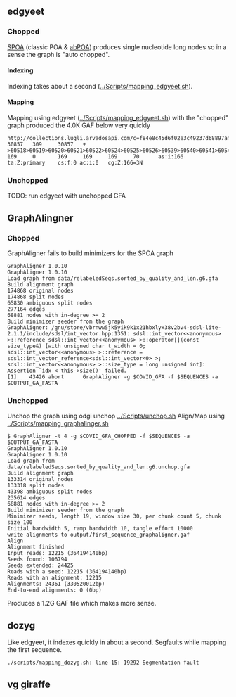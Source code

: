 ## edgyeet

### Chopped
[SPOA][1] (classic POA & [abPOA][2])
produces single nucleotide long nodes so in a sense the graph is "auto chopped".

#### Indexing
Indexing takes about a second ([../Scripts/mapping_edgyeet.sh][3]).

#### Mapping
Mapping using edgyeet ([../Scripts/mapping_edgyeet.sh][3]) with the
"chopped" graph produced the 4.0K GAF below very quickly

```
http://collections.lugli.arvadosapi.com/c=f84e8c45d6f02e3c49237d68897af29f+126/sequence.fasta   30857   309     30857   +       >60518>60519>60520>60521>60522>60524>60525>60526>60539>60540>60541>60542>60547>60548>60549>60550>60554>60555>60556>60557>60558>60559>60560>60564>60567>60570>60571>60572>60573>60574>60575>60576>60577>60579>60580>60581>60582>60583>60584>60585>60588>60589>60592>60593>60595>60596>60600>60601>60602>60603>60604>60605>60606>60607>60608>60609>60610>60611>60612>60613>60614>60615>60616>60619>60624>60626>60627>60628>60629>60631>60632>60633>60634>60635>60636>60637>60638>60639>60640>60641>60642>60644>60647>60648>60649>60651>60652>60654>60655>60656>60666>60668>60669>60670>60671>60672>60673>60674>60675      169     0       169     169     169     70      as:i:166        ta:Z:primary    cs:f:0 ac:i:0   cg:Z:166=3N
```

### Unchopped
TODO: run edgyeet with unchopped GFA


## GraphAlingner

### Chopped
GraphAligner fails to build minimizers for the SPOA graph

```
GraphAligner 1.0.10
GraphAligner 1.0.10
Load graph from data/relabeledSeqs.sorted_by_quality_and_len.g6.gfa
Build alignment graph
174868 original nodes
174868 split nodes
65830 ambiguous split nodes
277164 edges
68881 nodes with in-degree >= 2
Build minimizer seeder from the graph
GraphAligner: /gnu/store/vbrnww5jk5yik9k1x21hbxlyx38v2bv4-sdsl-lite-2.1.1/include/sdsl/int_vector.hpp:1351: sdsl::int_vector<<anonymous> >::reference sdsl::int_vector<<anonymous> >::operator[](const size_type&) [with unsigned char t_width = 0; sdsl::int_vector<<anonymous> >::reference = sdsl::int_vector_reference<sdsl::int_vector<0> >; sdsl::int_vector<<anonymous> >::size_type = long unsigned int]: Assertion `idx < this->size()' failed.
[1]    43426 abort      GraphAligner -g $COVID_GFA -f $SEQUENCES -a $OUTPUT_GA_FASTA
```

### Unchopped
Unchop the graph using odgi unchop [../Scripts/unchop.sh][4]
Align/Map using [../Scripts/mapping_graphalinger.sh][5]

```
$ GraphAligner -t 4 -g $COVID_GFA_CHOPPED -f $SEQUENCES -a $OUTPUT_GA_FASTA
GraphAligner 1.0.10
GraphAligner 1.0.10
Load graph from data/relabeledSeqs.sorted_by_quality_and_len.g6.unchop.gfa
Build alignment graph
133314 original nodes
133318 split nodes
43398 ambiguous split nodes
235614 edges
68881 nodes with in-degree >= 2
Build minimizer seeder from the graph
Minimizer seeds, length 19, window size 30, per chunk count 5, chunk size 100
Initial bandwidth 5, ramp bandwidth 10, tangle effort 10000
write alignments to output/first_sequence_graphaligner.gaf
Align
Alignment finished
Input reads: 12215 (364194140bp)
Seeds found: 106794
Seeds extended: 24425
Reads with a seed: 12215 (364194140bp)
Reads with an alignment: 12215
Alignments: 24361 (330520012bp)
End-to-end alignments: 0 (0bp)
```

Produces a 1.2G GAF file which makes more sense.

## dozyg
Like edgyeet, it indexes quickly in about a second.
Segfaults while mapping the first sequence.

```
./scripts/mapping_dozyg.sh: line 15: 19292 Segmentation fault
```

## vg giraffe


[1]: https://github.com/ekg/spoa
[2]: https://github.com/yangao07/abPOA
[3]: ../Scripts/mapping_edgyeet.sh
[4]: ../Scripts/unchop.sh
[5]: ../Scripts/mapping_graphalinger.sh